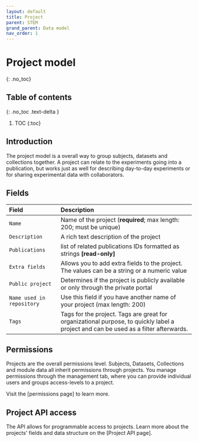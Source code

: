 ```yaml
---
layout: default
title: Project
parent: STEM
grand_parent: Data model
nav_order: 1
---
```


# Project model
{: .no_toc}

## Table of contents
{: .no_toc .text-delta }

1. TOC
{:toc}

## Introduction
The project model is a overall way to group subjects, datasets and collections together. A project can relate to the experiments going into a publication, but works just as well for describing day-to-day experiments or for sharing experimental data with collaborators. 

## Fields

| Field          | Description  |
|:---------------|:-------------|
| `Name`         | Name of the project (**required**; max length: 200; must be unique)|
| `Description`  | A rich text description of the project |
| `Publications` | list of related publications IDs formatted as strings **[read-only]** |
| `Extra fields` | Allows you to add extra fields to the project. The values can be a string or a numeric value |
| `Public project` | Determines if the project is publicly available or only through the private portal |
| `Name used in repository` | Use this field if you have another name of your project (max length: 200) |
| `Tags`         | Tags for the project. Tags are great for organizational purpose, to quickly label a project and can be used as a filter afterwards. |


## Permissions
Projects are the overall permissions level. Subjects, Datasets, Collections and module data all inherit permissions through projects. You manage permissions through the management tab, where you can provide individual users and groups access-levels to a project.

Visit the [permissions page] to learn more.

## Project API access
The API allows for programmable access to projects. Learn more about the projects' fields and data structure on the [Project API page]. 
